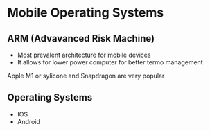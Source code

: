 # Mobile Operating Systems



## ARM (Advavanced Risk Machine)

* Most prevalent architecture for mobile devices&#x20;
* It allows for lower power computer for better termo management

Apple M1 or sylicone and Snapdragon are very popular

## Operating Systems

* IOS
* Android
